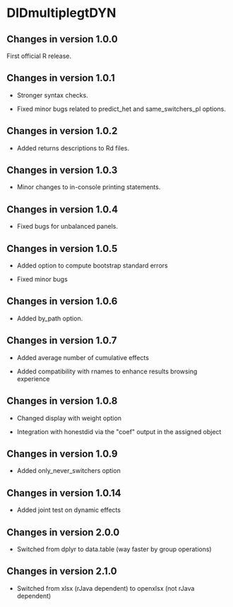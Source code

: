 # DIDmultiplegtDYN 

## Changes in version 1.0.0

First official R release.

## Changes in version 1.0.1

+ Stronger syntax checks.

+ Fixed minor bugs related to predict_het and same_switchers_pl options.

## Changes in version 1.0.2

+ Added returns descriptions to Rd files.

## Changes in version 1.0.3

+ Minor changes to in-console printing statements.

## Changes in version 1.0.4

+ Fixed bugs for unbalanced panels.

## Changes in version 1.0.5

+ Added option to compute bootstrap standard errors

+ Fixed minor bugs

## Changes in version 1.0.6

+ Added by_path option.

## Changes in version 1.0.7

+ Added average number of cumulative effects

+ Added compatibility with rnames to enhance results browsing experience

## Changes in version 1.0.8

+ Changed display with weight option

+ Integration with honestdid via the "coef" output in the assigned object

## Changes in version 1.0.9

+ Added only_never_switchers option

## Changes in version 1.0.14

+ Added joint test on dynamic effects

## Changes in version 2.0.0

+ Switched from dplyr to data.table (way faster by group operations)

## Changes in version 2.1.0

+ Switched from xlsx (rJava dependent) to openxlsx (not rJava dependent)
